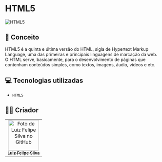 # HTML5     
<img src="https://i.pinimg.com/736x/2c/32/1d/2c321d3d1512aa3bd347a24999b2497e--cool-wallpaper-mobile-applications.jpg" alt="HTML5">

## :thought_balloon: Conceito
HTML5 é a quinta e última versão do HTML, sigla de Hypertext Markup Language, uma das primeiras e principais linguagens de marcação da web. O HTML serve, basicamente, para o desenvolvimento de páginas que contenham conteúdos simples, como textos, imagens, áudio, vídeos e etc.
## 💻 Tecnologias utilizadas

- ``HTML5``

## 🧑‍💻 Criador

<table>
  <tr>
    <td align="center">
      <a href="https://github.com/luizfelipe9627">
        <img src="https://github.com/luizfelipe9627.png" width="100px;" alt="Foto de Luiz Felipe Silva no GitHub"/><br>
        <sub>
          <b>Luiz Felipe Silva</b>
        </sub>
      </a>
    </td>
  </tr>
</table>

